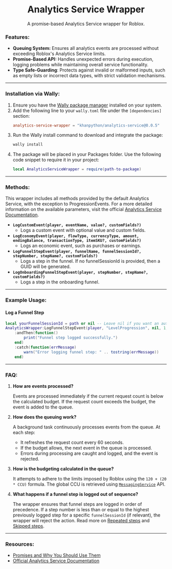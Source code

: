 <div align="center">
	<h1>Analytics Service Wrapper</h1>
  <p>A promise-based Analytics Service wrapper for Roblox.</p>
</div>


### Features:

- **Queuing System:** Ensures all analytics events are processed without exceeding Roblox's Analytics Service limits.
- **Promise-Based API:** Handles unexpected errors during execution, logging problems while maintaining overall service functionality.
- **Type Safe-Guarding**: Protects against invalid or malformed inputs, such as empty lists or incorrect data types, with strict validation mechanisms.

---

### Installation via Wally:

1. Ensure you have the [Wally package manager](https://github.com/UpliftGames/wally) installed on your system.
2. Add the following line to your `wally.toml` file under the `[dependencies]` section:
   ```toml
   analytics-service-wrapper = "khanpython/analytics-service@0.0.5"
   ```
3. Run the Wally install command to download and integrate the package:
    ```bash
    wally install
    ```
4. The package will be placed in your Packages folder. Use the following code snippet to require it in your project:
    ```lua
    local AnalyticsServiceWrapper = require(path-to-package)
    ```

---


### Methods:

This wrapper includes all methods provided by the default Analytics Service, with the exception to ProgressionEvents. For a more detailed information on the available parameters, visit the official [Analytics Service Documentation](https://create.roblox.com/docs/reference/engine/classes/AnalyticsService#summary).

- **`LogCustomEvent(player, eventName, value?, customFields?)`**
  - Logs a custom event with optional value and custom fields.
- **`LogEconomyEvent(player, flowType, currencyType, amount, endingBalance, transactionType, itemSKU?, customFields?)`**
  - Logs an economic event, such as purchases or earnings.
- **`LogFunnelStepEvent(player, funnelName, funnelSessionId?, stepNumber, stepName?, customFields?)`**
  - Logs a step in the funnel. If no funnelSessionId is provided, then a GUID will be generated.
- **`LogOnboardingFunnelStepEvent(player, stepNumber, stepName?, customFields?)`**
  - Logs a step in the onboarding funnel.
---

### Example Usage:

#### Log a Funnel Step

```lua
local yourFunnelSessionId = path or nil -- Leave nil if you want an automatically generated funnelSessionId assigned to the player
AnalyticsWrapper:LogFunnelStepEvent(player, "LevelProgression", nil, 1, "LevelStart")
    :andThen(function()
        print("Funnel step logged successfully.")
    end)
    :catch(function(errMessage)
        warn("Error logging funnel step: " .. tostring(errMessage))
    end)
```

---
### FAQ:
1. **How are events processed?**
   
   Events are processed immediately if the current request count is below the calculated budget. If the request count exceeds the budget, the event is added to the queue.

2. **How does the queuing work?**
   
   A background task continuously processes events from the queue. At each step:
    - It refreshes the request count every 60 seconds.
    - If the budget allows, the next event in the queue is processed.
    - Errors during processing are caught and logged, and the event is rejected.

3. **How is the budgeting calculated in the queue?**
   
    It attempts to adhere to the limits imposed by Roblox using the `120 + (20 * CCU)` formula. The global CCU is retrieved using [`MessagingService`](https://create.roblox.com/docs/reference/cloud/messaging-service/v1) API. 

4. **What happens if a funnel step is logged out of sequence?**

    The wrapper ensures that funnel steps are logged in order of precedence. If a step number is less than or equal to the highest previously logged step for a specific `funnelSessionId` (if relevant), the wrapper will reject the action. Read more on [Repeated steps](https://create.roblox.com/docs/production/analytics/funnel-events#repeated-steps) and [Skipped steps](https://create.roblox.com/docs/production/analytics/funnel-events#skipping-steps).
---
### Resources:

- [Promises and Why You Should Use Them](https://devforum.roblox.com/t/promises-and-why-you-should-use-them/350825)
- [Official Analytics Service Documentation](https://create.roblox.com/docs/reference/engine/classes/AnalyticsService#summary)